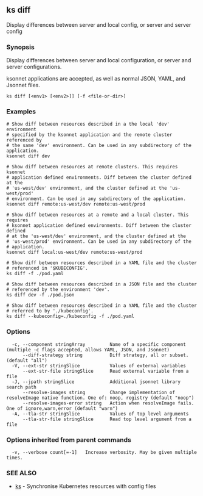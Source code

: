 ## ks diff

Display differences between server and local config, or server and server config

### Synopsis


Display differences between server and local configuration, or server and server
configurations.

ksonnet applications are accepted, as well as normal JSON, YAML, and Jsonnet
files.

```
ks diff [<env1> [<env2>]] [-f <file-or-dir>]
```

### Examples

```
# Show diff between resources described in a the local 'dev' environment
# specified by the ksonnet application and the remote cluster referenced by
# the same 'dev' environment. Can be used in any subdirectory of the application.
ksonnet diff dev

# Show diff between resources at remote clusters. This requires ksonnet
# application defined environments. Diff between the cluster defined at the
# 'us-west/dev' environment, and the cluster defined at the 'us-west/prod'
# environment. Can be used in any subdirectory of the application.
ksonnet diff remote:us-west/dev remote:us-west/prod

# Show diff between resources at a remote and a local cluster. This requires
# ksonnet application defined environments. Diff between the cluster defined
# at the 'us-west/dev' environment, and the cluster defined at the
# 'us-west/prod' environment. Can be used in any subdirectory of the
# application.
ksonnet diff local:us-west/dev remote:us-west/prod

# Show diff between resources described in a YAML file and the cluster
# referenced in '$KUBECONFIG'.
ks diff -f ./pod.yaml

# Show diff between resources described in a JSON file and the cluster
# referenced by the environment 'dev'.
ks diff dev -f ./pod.json

# Show diff between resources described in a YAML file and the cluster
# referred to by './kubeconfig'.
ks diff --kubeconfig=./kubeconfig -f ./pod.yaml
```

### Options

```
  -c, --component stringArray         Name of a specific component (multiple -c flags accepted, allows YAML, JSON, and Jsonnet)
      --diff-strategy string          Diff strategy, all or subset. (default "all")
  -V, --ext-str stringSlice           Values of external variables
      --ext-str-file stringSlice      Read external variable from a file
  -J, --jpath stringSlice             Additional jsonnet library search path
      --resolve-images string         Change implementation of resolveImage native function. One of: noop, registry (default "noop")
      --resolve-images-error string   Action when resolveImage fails. One of ignore,warn,error (default "warn")
  -A, --tla-str stringSlice           Values of top level arguments
      --tla-str-file stringSlice      Read top level argument from a file
```

### Options inherited from parent commands

```
  -v, --verbose count[=-1]   Increase verbosity. May be given multiple times.
```

### SEE ALSO
* [ks](ks.md)	 - Synchronise Kubernetes resources with config files

